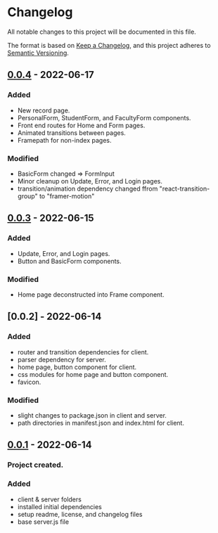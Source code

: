 # Changelog
All notable changes to this project will be documented in this file.

The format is based on [Keep a Changelog](https://keepachangelog.com/en/1.0.0/),
and this project adheres to [Semantic Versioning](https://semver.org/spec/v2.0.0.html).



## [0.0.4] - 2022-06-17
### Added
- New record page.
- PersonalForm, StudentForm, and FacultyForm components.
- Front end routes for Home and Form pages.
- Animated transitions between pages.
- Framepath for non-index pages.

### Modified
- BasicForm changed => FormInput
- Minor cleanup on Update, Error, and Login pages.
- transition/animation dependency changed ffrom "react-transition-group" to "framer-motion"

## [0.0.3] - 2022-06-15
### Added
- Update, Error, and Login pages.
- Button and BasicForm components.

### Modified
- Home page deconstructed into Frame component.

## [0.0.2] - 2022-06-14
### Added
- router and transition dependencies for client.
- parser dependency for server.
- home page, button component for client.
- css modules for home page and button component.
- favicon.

### Modified
- slight changes to package.json in client and server.
- path directories in manifest.json and index.html for client.

## [0.0.1] - 2022-06-14
### Project created.

### Added
- client & server folders
- installed initial dependencies
- setup readme, license, and changelog files
- base server.js file


[0.0.4]: https://github.com/
[0.0.3]: https://github.com/R-KIN/PUPT-CVMS/commit/7831b0fbb5e178cefff71549e1a2815be0e50b0e
[0.0.1]: https://github.com/R-KIN/PUPT-CVMS/commit/a4fcea155110b084fd851454690415e7688ebc23